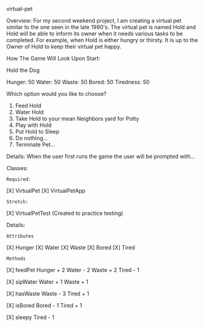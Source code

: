 virtual-pet

Overview:
For my second weekend project,
I am creating a virtual pet similar to the one seen in the late 1990's. The virtual pet is named Hold and Hold will be able to inform its owner when it needs various tasks to be completed. For example, when Hold is either hungry or thirsty. It is up to the Owner of Hold to keep their virtual pet happy. 


How The Game Will Look Upon Start:

Hold the Dog

Hunger:    50
Water:     50
Waste:     50
Bored:     50
Tiredness: 50

Which option would you like to choose?
1. Feed Hold
2. Water Hold
3. Take Hold to your mean Neighbors yard for Potty
4. Play with Hold
5. Put Hold to Sleep
6. Do nothing...
7. Terminate Pet...


Details:
When the user first runs the game the user will be prompted with...




Classes:

	Required:      
[X] VirtualPet
[X] VirtualPetApp

	Stretch:
[X] VirtualPetTest (Created to practice testing)



Details:

	Attributes
[X] Hunger
[X] Water
[X] Waste
[X] Bored
[X] Tired

	Methods
[X] feedPet 
	  Hunger + 2
	  Water  - 2
	  Waste  + 2
	  Tired  - 1

[X] sipWater
	  Water  + 1
	  Waste  + 1

[X] hasWaste
	  Waste  - 3
	  Tired  + 1

[X] isBored
	  Bored  - 1
	  Tired  + 1

[X] sleepy
	  Tired  - 1


